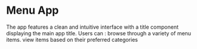 # Menu App

The app features a clean and intuitive interface with a title component displaying the main app title.
Users can :
browse through a variety of menu items.
view items based on their preferred categories
